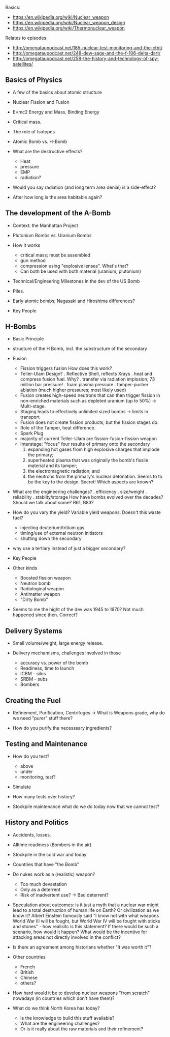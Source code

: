 Basics: 
* https://en.wikipedia.org/wiki/Nuclear_weapon
* https://en.wikipedia.org/wiki/Nuclear_weapon_design
* https://en.wikipedia.org/wiki/Thermonuclear_weapon

Relates to episodes:
* http://omegataupodcast.net/185-nuclear-test-monitoring-and-the-ctbt/
* http://omegataupodcast.net/248-dew-sage-and-the-f-106-delta-dart/
* http://omegataupodcast.net/258-the-history-and-technology-of-spy-satellites/


Basics of Physics
-------------------------------------------
* A few of the basics about atomic structure
* Nuclear Fission and Fusion
* E=mc2 Energy and Mass, Binding Energy
* Critical mass.
* The role of Isotopes
* Atomic Bomb vs. H-Bomb

* What are the destructive effects? 
  - Heat
  - pressure
  - EMP
  - radiation?

* Would you say radiation (and long term area denial) is a side-effect?

* After how long is the area habitable again?


The development of the A-Bomb
------------------------------------------
* Context: the Manhattan Project

* Plutonium Bombs vs. Uranium Bombs

* How it works
  - critical mass; must be assembled  
  - gun method
  - compression using "explosive lenses". What's that?
  - Can both be used with both material (uranium, plutonium)

* Technical/Engineering Milestones in the dev of the US Bomb

* Piles.

* Early atomic bombs; Nagasaki and Hiroshima differences?

* Key People


H-Bombs
------------------------------------------
* Basic Principle

* structure of the H Bomb, incl. the substructure of the secondary


* Fusion
  - Fission triggers fusion
    How does this work?
  - Teller-Ulam Design?
    . Reflective Shell, reflects Xrays
    . heat and compress fusion fuel. Why?
      . transfer via radiation implosion; 73 million bar pressure!
      . foam plasma pressure
      . tamper-pusher ablation (much higher pressures; most likely used)
  - Fusion creates high-speed neutrons that can then 
    trigger fission in non-enriched materials such as depleted uranium (up to 50%) 
    -> Multi-stage.
  - Staging leads to effectively unlimited sized bombs -> limits in transport
  - Fusion does not create fission products; but the fission stages do.
  - Role of the Tamper, heat difference.
  - Spark Plug
  - majority of current Teller–Ulam are fission-fusion-fission weapon
  - Interstage: "focus" four results of primary onto the secondary
    1) expanding hot gases from high explosive charges that implode the primary; 
    2) superheated plasma that was originally the bomb's fissile material and its tamper; 
    3) the electromagnetic radiation; and 
    4) the neutrons from the primary's nuclear detonation. 
    Seems to to be the key to the design. Secret!
    Which aspects are known?
 

* What are the engineering challenges?
  . efficiency
  . size/weight
  . reliability
  . stablity/storage
  How have bombs evolved over the decades?
  Should we talk about some? B61, B83?

* How do you vary the yield? 
  Variable yield weapons. Doesn't this waste fuel?
  - injecting deuterium/tritium gas
  - timing/use of external neutron initiators
  - shutting down the secondary

* why use a tertiary instead of just a bigger secondary?

* Key People  

* Other kinds
  - Boosted fission weapon
  - Neutron bomb
  - Radiological weapon
  - Antimatter weapon
  - "Dirty Bomb"

* Seems to me the hight of the dev was 1945 to 1970?
  Not much happened since then. Correct?  


Delivery Systems
-------------------------------------------------

* Small volume/weight, large energy release.

* Delivery mechamisms, challenges involved in those
  - accuracy vs. power of the bomb
  - Readiness, time to launch
  - ICBM - silos
  - SRBM - subs
  - Bombers



Creating the Fuel
-------------------------------------------------

* Refinement, Purification, Centrifuges
  -> What is Weapons grade, why do we need "purer" stuff there?

* How do you purify the necesssary ingredients?


Testing and Maintenance
--------------------------------------------------
* How do you test?
  - above
  - under
  - monitoring, test?

* Simulate

* How many tests over history?  

* Stockpile maintenance
  what do we do today now that we cannot test?


History and Politics
-------------------------------------------------
* Accidents, losses.

* Alltime readiness (Bombers in the air)

* Stockpile in the cold war and today

* Countries that have "the Bomb"

* Do nukes work as a (realistic) weapon?
  - Too much devastation
  - Only as a deterrent
  - Risk of inadvertent use? -> Bad deterrent?
  
* Speculation about outcomes: is it just a myth that a nuclear war might lead to a total destruction of human life on Earth? Or civilization as we know it? Albert Einstein famously said "I know not with what weapons World War III will be fought, but World War IV will be fought with sticks and stones" - how realisitc is this statement? If there would be such a scenario, how would it happen? What would be the incentive for attacking areas not directly involved in the conflict?

* Is there an agreement among historians whether "it was worth it"?  

* Other countries
  - French
  - British
  - Chinese
  - others?

* How hard would it be to develop nuclear weapons "from scratch" nowadays (in countries which don't have them)? 

* What do we think North Korea has today?
  - Is the knowledge to build this stuff available?  
  - What are the engineering challenges?
  - Or is it really about the raw materials and their refinement?
  
 
 
  
  
